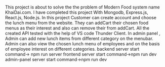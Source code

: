 This project is about to solve the the problem of Modern Food system name KhaiDai.com. I have completed this project With Mongodb, Express.js, React.js, Node.js. In this project Customer can create account and choose the lunch menu from the website.
They can addCart their chosen food menus as their interest and also can remove their from addCart. All the created API tested with the help of VS code Thunder Client. 
In admin panel , Admin can add new lunch items from different category on the menubar. Admin can also view the chosen lunch menu of employees and on the basis of employee interest on different categories.
backend server start command-> npm run server
frontend server start command->npm run dev
admin-panel server start command->npm run dev
